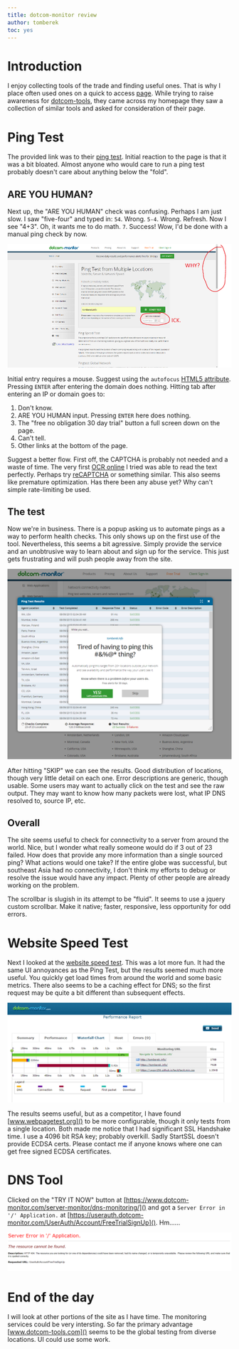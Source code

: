 ```yaml
---
title: dotcom-monitor review
author: tomberek
toc: yes
---
```


# Introduction

I enjoy collecting tools of the trade and finding useful ones.
That is why I place often used ones on a quick to access [page](/index.html).
While trying to raise awareness for [dotcom-tools](https://www.dotcom-tools.com/), they came across my homepage they saw a collection of similar tools and asked for consideration of their page.

# Ping Test

The provided link was to their [ping test](https://www.dotcom-tools.com/ping-test.aspx).
Initial reaction to the page is that it was a bit bloated.
Almost anyone who would care to run a ping test probably doesn't care about anything below the "fold".

## ARE YOU HUMAN?
Next up, the "ARE YOU HUMAN" check was confusing.
Perhaps I am just slow. I saw "five-four" and typed in: `54`.
Wrong. `5-4`. Wrong. Refresh. Now I see "4+3".
Oh, it wants me to do math. `7`. Success!
Wow, I'd be done with a manual ping check by now.

![](/images/2015-08-08/ping-test.png)

Initial entry requires a mouse. Suggest using the `autofocus` [HTML5 attribute](http://www.w3schools.com/tags/att_input_autofocus.asp). Pressing `ENTER` after entering the domain does nothing. Hitting tab after entering an IP or domain goes to:

1) Don't know.
2) ARE YOU HUMAN input. Pressing `ENTER` here does nothing.
3) The "free no obligation 30 day trial" button a full screen down on the page.
4) Can't tell.
5) Other links at the bottom of the page.

Suggest a better flow. First off, the CAPTCHA is probably not needed and a waste of time.
The very first [OCR online](http://www.free-ocr.com/) I tried was able to read the text perfectly.
Perhaps try [reCAPTCHA](https://www.google.com/recaptcha/intro/index.html) or something similar. This also seems like premature optimization. Has there been any abuse yet? Why can't simple rate-limiting be used.

## The test

Now we're in business. There is a popup asking us to automate pings as a way to perform health checks. This only shows up on the first use of the tool.
Nevertheless, this seems a bit agressive. Simply provide the service and an unobtrusive way to learn about and sign up for the service.
This just gets frustrating and will push people away from the site.

![](/images/2015-08-08/popup.png)

After hitting "SKIP" we can see the results. Good distribution of locations, though very little detail on each one.
Error descriptions are generic, though usable. Some users may want to actually click on the test and see the raw output. They may want to know how many packets were lost, what IP DNS resolved to, source IP, etc.

## Overall

The site seems useful to check for connectivity to a server from around the world.
Nice, but I wonder what really someone would do if 3 out of 23 failed.
How does that provide any more information than a single sourced ping?
What actions would one take?
If the entire globe was successful, but southeast Asia had no connectivity, I don't think my efforts to debug or resolve the issue would have any impact.
Plenty of other people are already working on the problem. 

The scrollbar is slugish in its attempt to be "fluid". It seems to use a jquery custom scrollbar. Make it native; faster, responsive, less opportunity for odd errors.

# Website Speed Test

Next I looked at the [website speed test](https://www.dotcom-tools.com/website-speed-test.aspx).
This was a lot more fun. It had the same UI annoyances as the Ping Test, but the results seemed much more useful. You quickly get load times from around the world and some basic metrics. There also seems to be a caching effect for DNS; so the first request may be quite a bit different than subsequent effects.

![](/images/2015-08-08/website-speed.png)

The results seems useful, but as a competitor, I have found [www.webpagetest.org]() to be more configurable, though it only tests from a single location. Both made me notice that I had significant SSL Handshake time. I use a 4096 bit RSA key; probably overkill. Sadly StartSSL doesn't provide ECDSA certs. Please contact me if anyone knows where one can get free signed ECDSA certificates.

# DNS Tool

Clicked on the "TRY IT NOW" button at [https://www.dotcom-monitor.com/server-monitor/dns-monitoring/]()  and got a `Server Error in '/' Application.` at [https://userauth.dotcom-monitor.com/UserAuth/Account/FreeTrialSignUp](). Hm......

![](/images/2015-08-08/error.png)

# End of the day

I will look at other portions of the site as I have time.
The monitoring services could be very intersting.
So far the primary advantage [www.dotcom-tools.com]() seems to be the global testing from diverse locations.
UI could use some work.
